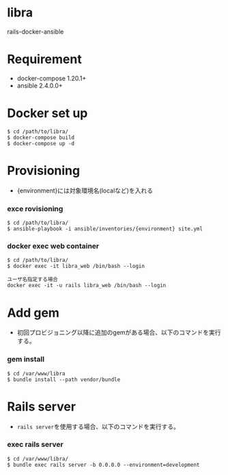 # libra
rails-docker-ansible

# Requirement
- docker-compose 1.20.1+
- ansible 2.4.0.0+

# Docker set up

```
$ cd /path/to/libra/
$ docker-compose build
$ docker-compose up -d
```

# Provisioning

- {environment}には対象環境名(localなど)を入れる

### exce rovisioning

```
$ cd /path/to/libra/
$ ansible-playbook -i ansible/inventories/{environment} site.yml
```

### docker exec web container

```
$ cd /path/to/libra/
$ docker exec -it libra_web /bin/bash --login

ユーザ名指定する場合
docker exec -it -u rails libra_web /bin/bash --login
```

# Add gem
- 初回プロビジョニング以降に追加のgemがある場合、以下のコマンドを実行する。

### gem install

```
$ cd /var/www/libra
$ bundle install --path vendor/bundle
```

# Rails server
- `rails server`を使用する場合、以下のコマンドを実行する。

### exec rails server

```
$ cd /var/www/libra/
$ bundle exec rails server -b 0.0.0.0 --environment=development
```
